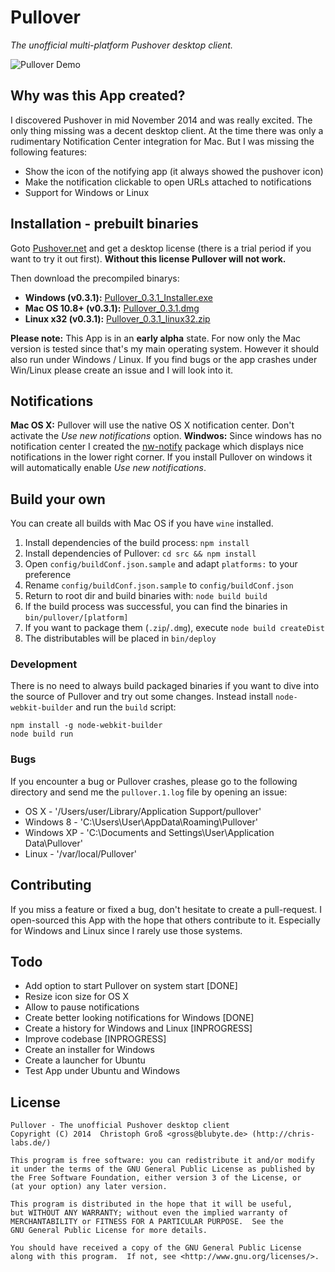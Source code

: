 # Pullover
*The unofficial multi-platform Pushover desktop client.*

![Pullover Demo](https://raw.githubusercontent.com/cgrossde/Pullover/master/res/Demo.gif)

## Why was this App created?

I discovered Pushover in mid November 2014 and was really excited. The only thing missing was a decent desktop client. At the time there was only a rudimentary Notification Center integration for Mac. But I was missing the following features:

* Show the icon of the notifying app (it always showed the pushover icon)
* Make the notification clickable to open URLs attached to notifications
* Support for Windows or Linux

## Installation - prebuilt binaries

Goto [Pushover.net](https://pushover.net/licensing) and get a desktop license (there is a trial period if you want to try it out first). **Without this license Pullover will not work.**

Then download the precompiled binarys:

* **Windows (v0.3.1):** [Pullover_0.3.1_Installer.exe](https://sourceforge.net/projects/pullover/files/0.3.1/Pullover_0.3.1_Installer.exe/download)
* **Mac OS 10.8+ (v0.3.1):** [Pullover_0.3.1.dmg](https://sourceforge.net/projects/pullover/files/0.3.1/Pullover_0.3.1.dmg/download)
* **Linux x32 (v0.3.1):** [Pullover_0.3.1_linux32.zip](https://sourceforge.net/projects/pullover/files/0.3.1/Pullover_0.3.1_linux32.zip/download)

**Please note:** This App is in an **early alpha** state. For now only the Mac version is tested since that's my main operating system. However it should also run under Windows / Linux. If you find bugs or the app crashes under Win/Linux please create an issue and I will look into it.

## Notifications

**Mac OS X:** Pullover will use the native OS X notification center. Don't activate the *Use new notifications* option.
**Windwos:** Since windows has no notification center I created the [nw-notify](https://github.com/cgrossde/nw-notify) package which displays nice notifications in the lower right corner. If you install Pullover on windows it will automatically enable *Use new notifications*.

## Build your own
You can create all builds with Mac OS if you have `wine` installed.

1. Install dependencies of the build process: `npm install`
2. Install dependencies of Pullover: `cd src && npm install`
3. Open `config/buildConf.json.sample` and adapt `platforms:` to your preference
4. Rename `config/buildConf.json.sample` to `config/buildConf.json`
5. Return to root dir and build binaries with: `node build build`
6. If the build process was successful, you can find the binaries in `bin/pullover/[platform]`
7. If you want to package them (`.zip`/`.dmg`), execute `node build createDist`
8. The distributables will be placed in `bin/deploy`

### Development

There is no need to always build packaged binaries if you want to dive into the source of Pullover and try out some changes. Instead install `node-webkit-builder` and run the `build` script:

    npm install -g node-webkit-builder
    node build run

### Bugs

If you encounter a bug or Pullover crashes, please go to the following directory and send me the `pullover.1.log` file by opening an issue:

* OS X - '/Users/user/Library/Application Support/pullover'
* Windows 8 - 'C:\Users\User\AppData\Roaming\Pullover'
* Windows XP - 'C:\Documents and Settings\User\Application Data\Pullover'
* Linux - '/var/local/Pullover'

## Contributing

If you miss a feature or fixed a bug, don't hesitate to create a pull-request. I open-sourced this App with the hope that others contribute to it. Especially for Windows and Linux since I rarely use those systems.

## Todo

* Add option to start Pullover on system start [DONE]
* Resize icon size for OS X
* Allow to pause notifications
* Create better looking notifications for Windows [DONE]
* Create a history for Windows and Linux [INPROGRESS]
* Improve codebase [INPROGRESS]
* Create an installer for Windows
* Create a launcher for Ubuntu
* Test App under Ubuntu and Windows

## License

    Pullover - The unofficial Pushover desktop client
    Copyright (C) 2014  Christoph Groß <gross@blubyte.de> (http://chris-labs.de/)
    
    This program is free software: you can redistribute it and/or modify
    it under the terms of the GNU General Public License as published by
    the Free Software Foundation, either version 3 of the License, or
    (at your option) any later version.
    
    This program is distributed in the hope that it will be useful,
    but WITHOUT ANY WARRANTY; without even the implied warranty of
    MERCHANTABILITY or FITNESS FOR A PARTICULAR PURPOSE.  See the
    GNU General Public License for more details.
    
    You should have received a copy of the GNU General Public License
    along with this program.  If not, see <http://www.gnu.org/licenses/>.
